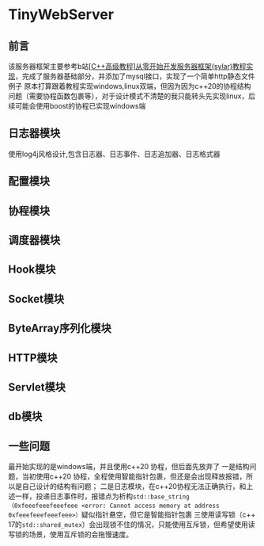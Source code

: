 # TinyWebServer

## 前言
该服务器框架主要参考b站[[C++高级教程]从零开始开发服务器框架(sylar)教程实现](https://www.bilibili.com/video/BV184411s7qF/?spm_id_from=333.337.search-card.all.click)，完成了服务器基础部分，并添加了mysql接口，实现了一个简单http静态文件例子
原本打算跟着教程实现windows,linux双端，但因为因为c++20的协程结构问题（需要协程函数包裹等），对于设计模式不清楚的我只能转头先实现linux，后续可能会使用boost的协程已实现windows端

## 日志器模块

使用log4j风格设计,包含日志器、日志事件、日志追加器、日志格式器

## 配置模块

## 协程模块


## 调度器模块

## Hook模块

## Socket模块

## ByteArray序列化模块

## HTTP模块

## Servlet模块

## db模块

## 一些问题

最开始实现的是windows端，并且使用c++20 协程，但后面先放弃了
一是结构问题，当初使用c++20 协程，全程使用智能指针包裹，但还是会出现释放报错，所以是自己设计的结构有问题；
二是日志模块，在c++20协程无法正确执行，和上述一样，投递日志事件时，报错点为析构`std::base_string （0xfeeefeeefeeefeee <error: Cannot access memory at address 0xfeeefeeefeeefeee>）`疑似指针悬空，但它是智能指针包裹
三使用读写锁（c++ 17的`std::shared_mutex`）会出现锁不住的情况，只能使用互斥锁，但希望使用读写锁的场景，使用互斥锁的会拖慢速度。


